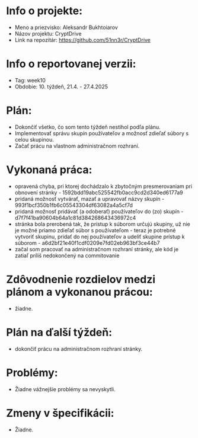 # Info o projekte: 
- Meno a priezvisko: Aleksandr Bukhtoiarov
- Názov projektu: CryptDrive
- Link na repozitár: https://github.com/51nn3r/CryptDrive

# Info o reportovanej verzii:  
- Tag: week10
- Obdobie: 10. týždeň, 21.4. - 27.4.2025

# Plán:
- Dokončiť všetko, čo som tento týždeň nestihol podľa plánu.
- Implementovať správu skupín používateľov a možnosť zdieľať súbory s celou skupinou.
- Začať prácu na vlastnom administračnom rozhraní.

# Vykonaná práca:
- opravená chyba, pri ktorej dochádzalo k zbytočným presmerovaniam pri obnovení stránky - 1592bdd19abc525542fb0acc9cd2d340ed6177a9
- pridaná možnosť vytvárať, mazať a upravovať názvy skupín  - 993f1bcf350b1fb6c05543304df63082a4a5cf7d
- pridaná možnosť pridávať (a odoberať) používateľov do (zo) skupín - d7f7f41ba90604b64a1c81d384268643436972c4
- stránka bola prerobená tak, že prístup k súborom určujú skupiny, už nie je možné priamo zdieľať súbor s používateľom - teraz je potrebné vytvoriť skupinu, pridať do nej používateľov a udeliť skupine prístup k súborom - a6d2bf21e40f1cdf0209e7fd02eb963bf3ce44b7
- začal som pracovať na administračnom rozhraní stránky, ale kód je zatiaľ príliš nedokončený na commitovanie

# Zdôvodnenie rozdielov medzi plánom a vykonanou prácou:
- žiadne.

# Plán na ďalší týždeň:
- dokončiť prácu na administračnom rozhraní stránky.

# Problémy:
- Žiadne vážnejšie problémy sa nevyskytli.

# Zmeny v špecifikácii:
- Žiadne.
 
